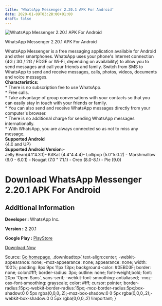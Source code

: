 ```yaml
---
title: 'WhatsApp Messenger 2.20.1 APK For Android'
date: 2020-01-09T03:28:00+01:00
draft: false
---
```


![WhatsApp Messenger 2.20.1 APK For Android](https://i0.wp.com/apkhome.net/wp-content/uploads/2020/01/WhatsApp-Messenger-2.20.1.png "WhatsApp Messenger 2.20.1 APK For Android")

  

WhatsApp Messenger 2.20.1 APK For Android

WhatsApp Messenger is a free messaging application available for Android and other smartphones. WhatsApp uses your phone's Internet connection (4G / 3G / 2G / EDGE or Wi-Fi, depending on availability) to allow you to send messages and call your friends and family. Switch from SMS to WhatsApp to send and receive messages, calls, photos, videos, documents and voice messages.  
**Characteristics:**  
\* There is no subscription fee to use WhatsApp.  
\* Free calls.  
\* Take advantage of group conversations with your contacts so that you can easily stay in touch with your friends or family.  
\* You can also send and receive WhatsApp messages directly from your computer's browser.  
\* There is no additional charge for sending WhatsApp messages internationally.  
\* With WhatsApp, you are always connected so as not to miss any message.  
**Supported Android**  
{4.0 and UP}  
**Supported Android Version**:-  
Jelly Bean(4.1"4.3.1)- KitKat (4.4"4.4.4)- Lollipop (5.0"5.0.2) - Marshmallow (6.0 - 6.0.1) - Nougat (7.0 " 7.1.1) - Oreo (8.0-8.1) - Pie (9.0)

Download WhatsApp Messenger 2.20.1 APK For Android
==================================================

Additional Information
----------------------

**Developer :** WhatsApp Inc.

**Version :** 2.20.1

**Google Play :** [PlayStore](https://play.google.com/store/apps/details?id=com.whatsapp)

  

[Download Now](https://store4app.co/post/whatsapp-messenger-2-20-1-apk-for-android_1578486262)

  
Source: [Go homepage.](https://store4app.co/post/whatsapp-messenger-2-20-1-apk-for-android_1578486262) .downloadtop{ text-align:center; -webkit-appearance: none; -moz-appearance: none; appearance: none; width: 100%; padding: 9px 9px 11px 13px; background-color: #0EBD3F; border: none; color:#fff; border-radius: 3px; outline: none; font-weight;bold; font: 20px 'Open Sans', sans-serif; -webkit-font-smoothing: antialiased; -moz-osx-font-smoothing: grayscale; color: #fff; cursor: pointer; border-radius:15px;-webkit-border-radius:15px;-moz-border-radius:5px;box-shadow:0 0 5px rgba(0,0,0,.2);-moz-box-shadow:0 0 5px rgba(0,0,0,.2);-webkit-box-shadow:0 0 5px rgba(0,0,0,.2) !important; }